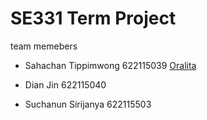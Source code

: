 # SE331 Term Project

team memebers

- Sahachan Tippimwong 622115039 [Oralita](https://github.com/oat431)

- Dian Jin 622115040

- Suchanun Sirijanya 622115503
